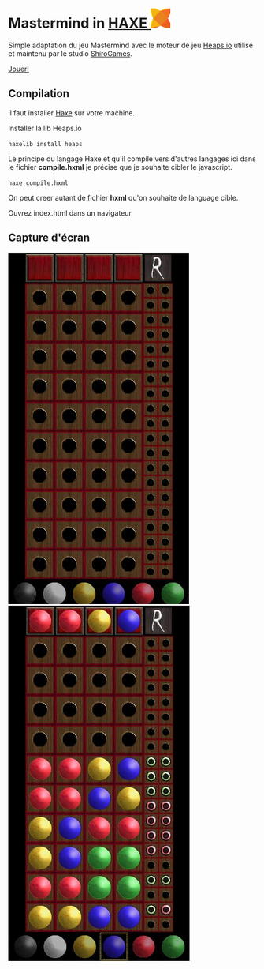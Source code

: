# Mastermind in <a href="https://haxe.org" > HAXE <img alt="haxe" width="40px" src="public/img/haxe.svg" style="padding-right:11px;" /></a>

Simple adaptation du jeu Mastermind avec le moteur de jeu [Heaps.io](https://heaps.io/) utilisé et maintenu par le studio [ShiroGames](https://shirogames.com/).

[Jouer!](https://mastermind-haxe.netlify.app/)

## Compilation

il faut installer [Haxe](https://haxe.org/download/) sur votre machine.

Installer la lib Heaps.io 

`haxelib install heaps`

Le principe du langage Haxe et qu'il compile vers d'autres langages ici dans
le fichier **compile.hxml** je précise que je souhaite cibler le javascript.

`haxe compile.hxml`


On peut creer autant de fichier **hxml** qu'on souhaite de language cible.

Ouvrez index.html dans un navigateur

## Capture d'écran

![Capture d'écran 1](public/img/1.jpeg) 
![Capture d'écran 2](public/img/2.jpeg) 
